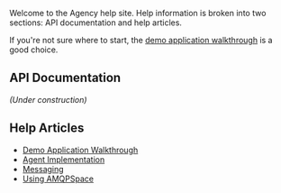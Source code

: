 <head><link rel="stylesheet" href="/style.css"></head>

Welcome to the Agency help site. Help information is broken into two sections:
API documentation and help articles.

If you're not sure where to start, the
[demo application walkthrough](./articles/walkthrough.md)
is a good choice.

## API Documentation

_(Under construction)_

## Help Articles

* [Demo Application Walkthrough](./articles/walkthrough.md)
* [Agent Implementation](./articles/agent_implementation.md)
* [Messaging](./articles/messaging.md)
* [Using AMQPSpace](./articles/using_amqpspace.md)
